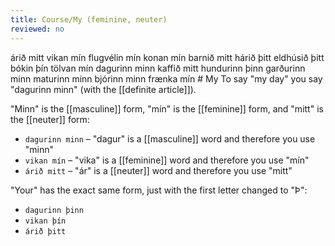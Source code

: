 ```yaml
---
title: Course/My (feminine, neuter)
reviewed: no
---
```


<vocabulary>
árið mitt
vikan mín
flugvélin mín
konan mín
barnið mitt
hárið þitt
eldhúsið þitt
bókin þín
tölvan mín
dagurinn minn
kaffið mitt
hundurinn þinn
garðurinn minn
maturinn minn
bjórinn minn
frænka mín
<!-- Eldhúsið þitt er ekkert smá flott. -->
</vocabulary>
# My
To say "my day" you say "dagurinn minn" (with the [[definite article]]).

"Minn" is the [[masculine]] form, "mín" is the [[feminine]] form, and "mitt" is the [[neuter]] form:

- `dagurinn minn` – "dagur" is a [[masculine]] word and therefore you use "minn"
- `vikan mín` – "vika" is a [[feminine]] word and therefore you use "mín"
- `árið mitt` – "ár" is a [[neuter]] word and therefore you use "mitt"

"Your" has the exact same form, just with the first letter changed to "Þ":

- `dagurinn þinn`
- `vikan þín`
- `árið þitt`
